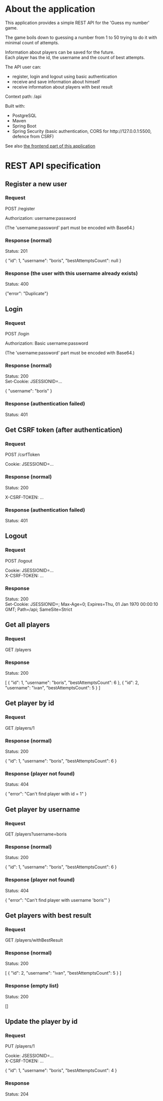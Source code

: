 <a name="readme-top"></a>

# About the application

This application provides a simple REST API for the 'Guess my number' game.
<p>
The game boils down to guessing a number from 1 to 50 trying to do it with minimal count of attempts.
<p>
Information about players can be saved for the future.<br />
Each player has the id, the username and the count of best attempts.<br />
  
The API user can:
<ul>
<li>register, login and logout using basic authentication</li>
<li>receive and save information about himself</li>
<li>receive information about players with best result</li>
</ul>

Context path: /api

Built with:
<ul>
<li>PostgreSQL</li>
<li>Maven</li>
<li>Spring Boot</li>
<li>Spring Security (basic authentication, CORS for http://127.0.0.1:5500, defence from CSRF)</li>
</ul>

See also <a href="https://github.com/lukesukhanov/guess-number-game-frontend">the frontend part of this application</a>

# REST API specification

## Register a new user

### Request

POST /register

Authorization: username:password

(The 'username:password' part must be encoded with Base64.)

### Response (normal)

Status: 201

{
  "id": 1,
  "username": "boris",
  "bestAttemptsCount": null
}

### Response (the user with this username already exists)

Status: 400

{"error": "Duplicate"}

## Login

### Request

POST /login

Authorization: Basic username:password

(The 'username:password' part must be encoded with Base64.)

### Response (normal)

Status: 200<br />
Set-Cookie: JSESSIONID=...

{
  "username": "boris"
}

### Response (authentication failed)
Status: 401

## Get CSRF token (after authentication)

### Request

POST /csrfToken

Cookie: JSESSIONID=...

### Response (normal)

Status: 200

X-CSRF-TOKEN: ...

### Response (authentication failed)

Status: 401

## Logout

### Request

POST /logout

Cookie: JSESSIONID=...<br />
X-CSRF-TOKEN: ...

### Response

Status: 200<br />
Set-Cookie: JSESSIONID=; Max-Age=0; Expires=Thu, 01 Jan 1970 00:00:10 GMT; Path=/api; SameSite=Strict

## Get all players

### Request

GET /players

### Response
Status: 200

[
  {
    "id": 1,
   "username": "boris",
    "bestAttemptsCount": 6
  },
  {
    "id": 2,
   "username": "ivan",
    "bestAttemptsCount": 5
  }
]
  
## Get player by id

### Request

GET /players/1

### Response (normal)
Status: 200

{
  "id": 1,
  "username": "boris",
  "bestAttemptsCount": 6
}

### Response (player not found)
Status: 404

{
  "error": "Can't find player with id = 1"
}

## Get player by username

### Request

GET /players?username=boris

### Response (normal)
Status: 200

{
  "id": 1,
  "username": "boris",
  "bestAttemptsCount": 6
}

### Response (player not found)
Status: 404

{
  "error": "Can't find player with username 'boris'"
}

## Get players with best result

### Request

GET /players/withBestResult

### Response (normal)
Status: 200

[
  {
    "id": 2,
    "username": "ivan",
    "bestAttemptsCount": 5
  }
]

### Response (empty list)
Status: 200

[]

## Update the player by id

### Request

PUT /players/1

Cookie: JSESSIONID=...<br />
X-CSRF-TOKEN: ...

{
  "id": 1,
  "username": "boris",
  "bestAttemptsCount": 4
}

### Response
Status: 204
